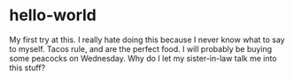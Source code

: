 # hello-world
My first try at this.
I really hate doing this because I never know what to say to myself. Tacos rule, and are the perfect food.  I will probably be buying some peacocks on Wednesday.  Why do I let my sister-in-law talk me into this stuff?
